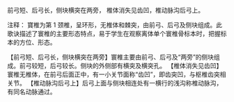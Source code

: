 前弓短、后弓长，侧块横突在两旁，
椎体消失见齿凹，椎动脉沟后弓上。

注释：
寶椎为第 1 颈椎，呈环形，无椎体和棘突，由前弓、后弓及侧块组成。此歌诀描述了寰椎的主要形态特点，易于学生在观察离体单个寰椎骨标本时，把握标本的方位、形态。

【前弓短、后弓长，侧块横突在两旁】寰椎主要由前弓、后弓及“两旁”的侧块组成。前弓较短，后弓较长。侧块的外侧部有横突及横突孔。
【椎体消失见齿凹】寰椎无椎体，在前弓后面正中，有一小关节面称“齿凹”，即齿突凹，与枢椎齿突相关节。
【椎动脉沟后弓上】后弓上面与侧块相连处有一横行的浅沟称椎动脉沟，有同名动脉通过。


